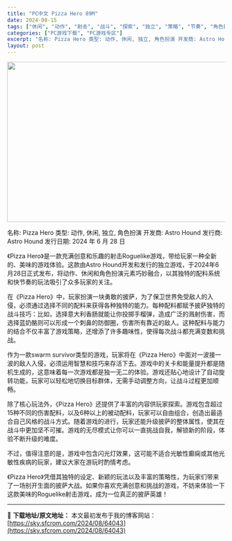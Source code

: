 ```yaml
---
title: "PC中文 Pizza Hero 89M"
date: 2024-08-15
tags: ["休闲", "动作", "射击", "战斗", "探索", "独立", "策略", "节奏", "角色扮演"]
categories: ["PC游戏下载", "PC游戏专区"]
excerpt: "名称: Pizza Hero 类型: 动作, 休闲, 独立, 角色扮演 开发商: Astro Hound 发行商: Astro Hound 发行日期: 2024 年 6 月 28 日 《Pizza Hero》是一款充满创意和乐趣的射击Roguelike游戏，带给玩家一种全新的、美味的游戏体验。这款由&hellip;"
layout: post
---
```


<img class="aligncenter size-full wp-image-64044" src="https://sky.sfcrom.com/wp-content/uploads/2024/08/2024081507511324.webp" alt="" width="660" height="370" />

名称: Pizza Hero
类型: 动作, 休闲, 独立, 角色扮演
开发商: Astro Hound
发行商: Astro Hound
发行日期: 2024 年 6 月 28 日

《Pizza Hero》是一款充满创意和乐趣的射击Roguelike游戏，带给玩家一种全新的、美味的游戏体验。这款由Astro Hound开发和发行的独立游戏，于2024年6月28日正式发布，将动作、休闲和角色扮演元素巧妙融合，以其独特的配料系统和快节奏的玩法吸引了众多玩家的关注。

在《Pizza Hero》中，玩家扮演一块勇敢的披萨，为了保卫世界免受敌人的入侵，必须通过选择不同的配料来获得各种独特的能力。每种配料都赋予披萨独特的战斗技巧：比如，选择意大利香肠就能让你投掷手榴弹，造成广泛的溅射伤害，而选择蓝奶酪则可以形成一个刺鼻的防御圈，伤害所有靠近的敌人。这种配料与能力的结合不仅丰富了游戏策略，还增添了许多趣味性，使得每次战斗都充满变数和挑战。

作为一款swarm survivor类型的游戏，玩家将在《Pizza Hero》中面对一波接一波的敌人入侵，必须运用智慧和技巧来存活下去。游戏中的关卡和能量提升都是随机生成的，这意味着每一次游戏都是独一无二的体验。游戏还贴心地设计了自动旋转功能，玩家可以轻松地切换目标群体，无需手动调整方向，让战斗过程更加顺畅。

除了核心玩法外，《Pizza Hero》还提供了丰富的内容供玩家探索。游戏包含超过15种不同的伤害配料，以及6种以上的被动配料，玩家可以自由组合，创造出最适合自己风格的战斗方式。随着游戏的进行，玩家还能升级披萨的整体属性，使其在战斗中更加坚不可摧。游戏的无尽模式让你可以一直挑战自我，解锁新的阶段，体验不断升级的难度。

不过，值得注意的是，游戏中包含闪光灯效果，这可能不适合光敏性癫痫或其他光敏性疾病的玩家，建议大家在游玩时酌情考虑。

《Pizza Hero》凭借其独特的设定、新颖的玩法以及丰富的策略性，为玩家们带来了一场别开生面的披萨大战。如果你喜欢充满创意和挑战的游戏，不妨来体验一下这款美味的Roguelike射击游戏，成为一位真正的披萨英雄！

---
📖 **下载地址/原文地址：** 本文最初发布于我的博客网站：[https://sky.sfcrom.com/2024/08/64043](https://sky.sfcrom.com/2024/08/64043)
